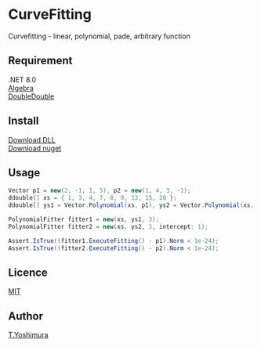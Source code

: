 # CurveFitting
 Curvefitting - linear, polynomial, pade, arbitrary function

## Requirement
.NET 8.0  
[Algebra](https://github.com/tk-yoshimura/Algebra)  
[DoubleDouble](https://github.com/tk-yoshimura/DoubleDouble)
 
 ## Install
[Download DLL](https://github.com/tk-yoshimura/CurveFitting/releases)  
[Download nuget](https://www.nuget.org/packages/TYoshimura.CurveFitting/)


## Usage
```csharp
Vector p1 = new(2, -1, 1, 5), p2 = new(1, 4, 3, -1);
ddouble[] xs = { 1, 3, 4, 7, 8, 9, 13, 15, 20 };
ddouble[] ys1 = Vector.Polynomial(xs, p1), ys2 = Vector.Polynomial(xs, p2);

PolynomialFitter fitter1 = new(xs, ys1, 3);
PolynomialFitter fitter2 = new(xs, ys2, 3, intercept: 1);

Assert.IsTrue((fitter1.ExecuteFitting() - p1).Norm < 1e-24);
Assert.IsTrue((fitter2.ExecuteFitting() - p2).Norm < 1e-24);
```

## Licence
[MIT](https://github.com/tk-yoshimura/CurveFitting/blob/main/LICENSE)

## Author

[T.Yoshimura](https://github.com/tk-yoshimura)
